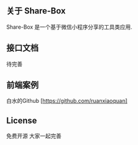 ## 关于 Share-Box

Share-Box 是一个基于微信小程序分享的工具类应用.

## 接口文档

待完善

## 前端案例

白水的Github [https://github.com/ruanxiaoquan]

## License

免费开源 大家一起完善 